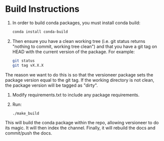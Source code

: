 # Build Instructions

1. In order to build conda packages, you must install conda build:

    ```bash
    conda install conda-build
    ```

2. Then ensure you have a clean working tree (i.e. git status returns "nothing to commit, working tree clean") and that you have a git tag on HEAD with the current version of the package. For example:
   
    ```bash
    git status 
    git tag vX.X.X
    ```
The reason we want to do this is so that the versioneer package sets the package version equal to the git tag. If the working directory is not clean, the package version will be tagged as "dirty".

1. Modify requirements.txt to include any package requirements.

2. Run:

    ```bash
    ./make_build
    ```    
This will build the conda package within the repo, allowing versioneer to do its magic. It will then index the channel. Finally, it will rebuild the docs and commit/push the docs.
